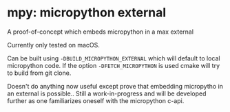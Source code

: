 # mpy: micropython external

A proof-of-concept which embeds micropython in a max external

Currently only tested on macOS.

Can be built using `-DBUILD_MICROPYTHON_EXTERNAL` which will default to local micropython code. If the option `-DFETCH_MICROPYTHON` is used cmake will try to build from git clone.

Doesn't do anything now useful except prove that embedding micropytho in an external is possible.. Still a work-in-progress and will be developed further as one familiarizes oneself with the micropython c-api.
